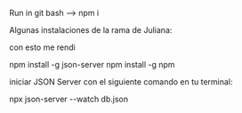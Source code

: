 Run in git bash --> npm i

Algunas instalaciones de la rama de Juliana:

con esto me rendi

npm install -g json-server
npm install -g npm


iniciar JSON Server con el siguiente comando en tu terminal:

npx json-server --watch db.json
